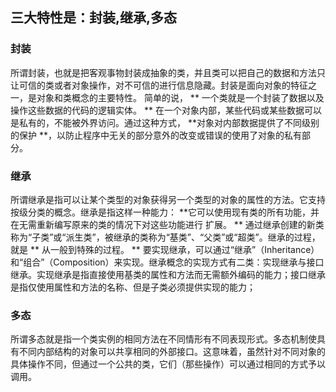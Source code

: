 ## 三大特性是：封装,继承,多态  

### 封装

所谓封装，也就是把客观事物封装成抽象的类，并且类可以把自己的数据和方法只让可信的类或者对象操作，对不可信的进行信息隐藏。封装是面向对象的特征之一，是对象和类概念的主要特性。 简单的说， ** 一个类就是一个封装了数据以及操作这些数据的代码的逻辑实体。 ** 在一个对象内部，某些代码或某些数据可以是私有的，不能被外界访问。通过这种方式， **对象对内部数据提供了不同级别的保护 **，以防止程序中无关的部分意外的改变或错误的使用了对象的私有部分。

### 继承

所谓继承是指可以让某个类型的对象获得另一个类型的对象的属性的方法。它支持按级分类的概念。继承是指这样一种能力： **它可以使用现有类的所有功能，并在无需重新编写原来的类的情况下对这些功能进行 <font>扩展</font>。 ** 通过继承创建的新类称为“子类”或“派生类”，被继承的类称为“基类”、“父类”或“超类”。继承的过程，就是 ** 从一般到特殊的过程。 ** 要实现继承，可以通过“继承”（Inheritance）和“组合”（Composition）来实现。继承概念的实现方式有二类：实现继承与接口继承。实现继承是指直接使用基类的属性和方法而无需额外编码的能力；接口继承是指仅使用属性和方法的名称、但是子类必须提供实现的能力；

### 多态

所谓多态就是指一个类实例的相同方法在不同情形有不同表现形式。多态机制使具有不同内部结构的对象可以共享相同的外部接口。这意味着，虽然针对不同对象的具体操作不同，但通过一个公共的类，它们（那些操作）可以通过相同的方式予以调用。